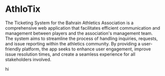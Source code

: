 # AthloTix
The Ticketing System for the Bahrain Athletics Association is a comprehensive web application that facilitates efficient communication and management between players and the association's management team. The system aims to streamline the process of handling inquiries, requests, and issue reporting within the athletics community. By providing a user-friendly platform, the app seeks to enhance user engagement, improve issue resolution times, and create a seamless experience for all stakeholders involved.

hi